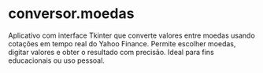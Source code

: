 # conversor.moedas
Aplicativo com interface Tkinter que converte valores entre moedas usando cotações em tempo real do Yahoo Finance. Permite escolher moedas, digitar valores e obter o resultado com precisão. Ideal para fins educacionais ou uso pessoal.
